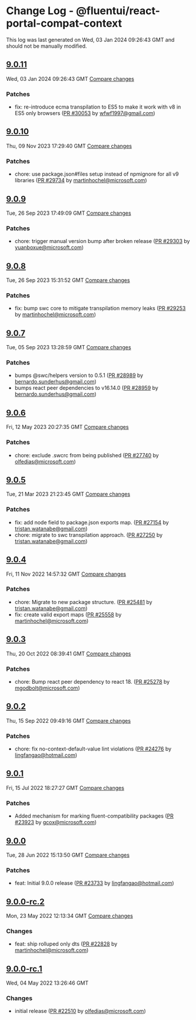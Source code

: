 # Change Log - @fluentui/react-portal-compat-context

This log was last generated on Wed, 03 Jan 2024 09:26:43 GMT and should not be manually modified.

<!-- Start content -->

## [9.0.11](https://github.com/microsoft/fluentui/tree/@fluentui/react-portal-compat-context_v9.0.11)

Wed, 03 Jan 2024 09:26:43 GMT 
[Compare changes](https://github.com/microsoft/fluentui/compare/@fluentui/react-portal-compat-context_v9.0.10..@fluentui/react-portal-compat-context_v9.0.11)

### Patches

- fix: re-introduce ecma transpilation to ES5 to make it work with v8  in ES5 only browsers ([PR #30053](https://github.com/microsoft/fluentui/pull/30053) by wfwf1997@gmail.com)

## [9.0.10](https://github.com/microsoft/fluentui/tree/@fluentui/react-portal-compat-context_v9.0.10)

Thu, 09 Nov 2023 17:29:40 GMT 
[Compare changes](https://github.com/microsoft/fluentui/compare/@fluentui/react-portal-compat-context_v9.0.9..@fluentui/react-portal-compat-context_v9.0.10)

### Patches

- chore: use package.json#files setup instead of npmignore for all v9 libraries ([PR #29734](https://github.com/microsoft/fluentui/pull/29734) by martinhochel@microsoft.com)

## [9.0.9](https://github.com/microsoft/fluentui/tree/@fluentui/react-portal-compat-context_v9.0.9)

Tue, 26 Sep 2023 17:49:09 GMT 
[Compare changes](https://github.com/microsoft/fluentui/compare/@fluentui/react-portal-compat-context_v9.0.8..@fluentui/react-portal-compat-context_v9.0.9)

### Patches

- chore: trigger manual version bump after broken release ([PR #29303](https://github.com/microsoft/fluentui/pull/29303) by yuanboxue@microsoft.com)

## [9.0.8](https://github.com/microsoft/fluentui/tree/@fluentui/react-portal-compat-context_v9.0.8)

Tue, 26 Sep 2023 15:31:52 GMT 
[Compare changes](https://github.com/microsoft/fluentui/compare/@fluentui/react-portal-compat-context_v9.0.7..@fluentui/react-portal-compat-context_v9.0.8)

### Patches

- fix: bump swc core to mitigate transpilation memory leaks ([PR #29253](https://github.com/microsoft/fluentui/pull/29253) by martinhochel@microsoft.com)

## [9.0.7](https://github.com/microsoft/fluentui/tree/@fluentui/react-portal-compat-context_v9.0.7)

Tue, 05 Sep 2023 13:28:59 GMT 
[Compare changes](https://github.com/microsoft/fluentui/compare/@fluentui/react-portal-compat-context_v9.0.6..@fluentui/react-portal-compat-context_v9.0.7)

### Patches

- bumps @swc/helpers version to 0.5.1 ([PR #28989](https://github.com/microsoft/fluentui/pull/28989) by bernardo.sunderhus@gmail.com)
- bumps react peer dependencies to v16.14.0 ([PR #28959](https://github.com/microsoft/fluentui/pull/28959) by bernardo.sunderhus@gmail.com)

## [9.0.6](https://github.com/microsoft/fluentui/tree/@fluentui/react-portal-compat-context_v9.0.6)

Fri, 12 May 2023 20:27:35 GMT 
[Compare changes](https://github.com/microsoft/fluentui/compare/@fluentui/react-portal-compat-context_v9.0.5..@fluentui/react-portal-compat-context_v9.0.6)

### Patches

- chore: exclude .swcrc from being published ([PR #27740](https://github.com/microsoft/fluentui/pull/27740) by olfedias@microsoft.com)

## [9.0.5](https://github.com/microsoft/fluentui/tree/@fluentui/react-portal-compat-context_v9.0.5)

Tue, 21 Mar 2023 21:23:45 GMT 
[Compare changes](https://github.com/microsoft/fluentui/compare/@fluentui/react-portal-compat-context_v9.0.4..@fluentui/react-portal-compat-context_v9.0.5)

### Patches

- fix: add node field to package.json exports map. ([PR #27154](https://github.com/microsoft/fluentui/pull/27154) by tristan.watanabe@gmail.com)
- chore: migrate to swc transpilation approach. ([PR #27250](https://github.com/microsoft/fluentui/pull/27250) by tristan.watanabe@gmail.com)

## [9.0.4](https://github.com/microsoft/fluentui/tree/@fluentui/react-portal-compat-context_v9.0.4)

Fri, 11 Nov 2022 14:57:32 GMT 
[Compare changes](https://github.com/microsoft/fluentui/compare/@fluentui/react-portal-compat-context_v9.0.3..@fluentui/react-portal-compat-context_v9.0.4)

### Patches

- chore: Migrate to new package structure. ([PR #25481](https://github.com/microsoft/fluentui/pull/25481) by tristan.watanabe@gmail.com)
- fix: create valid export maps ([PR #25558](https://github.com/microsoft/fluentui/pull/25558) by martinhochel@microsoft.com)

## [9.0.3](https://github.com/microsoft/fluentui/tree/@fluentui/react-portal-compat-context_v9.0.3)

Thu, 20 Oct 2022 08:39:41 GMT 
[Compare changes](https://github.com/microsoft/fluentui/compare/@fluentui/react-portal-compat-context_v9.0.2..@fluentui/react-portal-compat-context_v9.0.3)

### Patches

- chore: Bump react peer dependency to react 18. ([PR #25278](https://github.com/microsoft/fluentui/pull/25278) by mgodbolt@microsoft.com)

## [9.0.2](https://github.com/microsoft/fluentui/tree/@fluentui/react-portal-compat-context_v9.0.2)

Thu, 15 Sep 2022 09:49:16 GMT 
[Compare changes](https://github.com/microsoft/fluentui/compare/@fluentui/react-portal-compat-context_v9.0.1..@fluentui/react-portal-compat-context_v9.0.2)

### Patches

- chore: fix no-context-default-value lint violations ([PR #24276](https://github.com/microsoft/fluentui/pull/24276) by lingfangao@hotmail.com)

## [9.0.1](https://github.com/microsoft/fluentui/tree/@fluentui/react-portal-compat-context_v9.0.1)

Fri, 15 Jul 2022 18:27:27 GMT 
[Compare changes](https://github.com/microsoft/fluentui/compare/@fluentui/react-portal-compat-context_v9.0.0..@fluentui/react-portal-compat-context_v9.0.1)

### Patches

- Added mechanism for marking fluent-compatibility packages ([PR #23923](https://github.com/microsoft/fluentui/pull/23923) by gcox@microsoft.com)

## [9.0.0](https://github.com/microsoft/fluentui/tree/@fluentui/react-portal-compat-context_v9.0.0)

Tue, 28 Jun 2022 15:13:50 GMT 
[Compare changes](https://github.com/microsoft/fluentui/compare/@fluentui/react-portal-compat-context_v9.0.0-rc.2..@fluentui/react-portal-compat-context_v9.0.0)

### Patches

- feat: Initial 9.0.0 release ([PR #23733](https://github.com/microsoft/fluentui/pull/23733) by lingfangao@hotmail.com)

## [9.0.0-rc.2](https://github.com/microsoft/fluentui/tree/@fluentui/react-portal-compat-context_v9.0.0-rc.2)

Mon, 23 May 2022 12:13:34 GMT 
[Compare changes](https://github.com/microsoft/fluentui/compare/@fluentui/react-portal-compat-context_v9.0.0-rc.1..@fluentui/react-portal-compat-context_v9.0.0-rc.2)

### Changes

- feat: ship rolluped only dts ([PR #22828](https://github.com/microsoft/fluentui/pull/22828) by martinhochel@microsoft.com)

## [9.0.0-rc.1](https://github.com/microsoft/fluentui/tree/@fluentui/react-portal-compat-context_v9.0.0-rc.1)

Wed, 04 May 2022 13:26:46 GMT

### Changes

- initial release ([PR #22510](https://github.com/microsoft/fluentui/pull/22510) by olfedias@microsoft.com)
